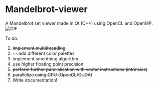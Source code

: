 # Mandelbrot-viewer
A Mandelbrot set viewer made in Qt (C++) using OpenCL and OpenMP.
![GIF](https://i.imgur.com/WdoLHQV.gif)  

To do:
1. ~~implement multithreading~~
2. ~~add different color palettes 
3. implement smoothing algorithm
4. use higher floating point precision
5. ~~perform further parallelisation with vector instructions (intrinsics)~~
6. ~~parallelize using GPU (OpenCL/CUDA)~~
7. Write documentation!
